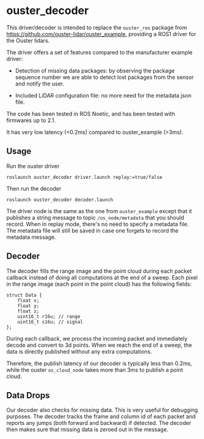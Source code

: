 # ouster_decoder

This driver/decoder is intended to replace the `ouster_ros` package from
https://github.com/ouster-lidar/ouster_example, providing a ROS1 driver for the
Ouster lidars.

The driver offers a set of
features compared to the manufacturer example driver:

 - Detection of missing data packages: by observing the package sequence number
   we are able to detect lost packages from the sensor and notify the user.

 - Included LiDAR configuration file: no more need for the metadata json file.

The code has been tested in ROS Noetic, and has been tested with firmwares up to 2.1.

It has very low latency (<0.2ms) compared to ouster_example (>3ms).

## Usage

Run the ouster driver 
```
roslaunch ouster_decoder driver.launch replay:=true/false
```

Then run the decoder
```
roslaunch ouster_decoder decoder.launch
```

The driver node is the same as the one from `ouster_example` except that it publishes a string message to topic `/os_node/metadata` that you should record. When in replay mode, there's no need to specify a metadata file. The metadata file will still be saved in case one forgets to record the metadata message.

## Decoder

The decoder fills the range image and the point cloud during each packet callback instead of doing all computations at the end of a sweep.
Each pixel in the range image (each point in the point cloud) has the following fields:
```
struct Data {
    float x;
    float y;
    float z;
    uint16_t r16u; // range
    uint16_t s16u; // signal
};
```

During each callback, we process the incoming packet and immediately decode and convert to 3d points. When we reach the end of a sweep, the data is directly published without any extra computations.

Therefore, the publish latency of our decoder is typically less than 0.2ms, while the ouster `os_cloud_node` takes more than 3ms to publish a point cloud.

## Data Drops

Our decoder also checks for missing data. This is very useful for debugging purposes. The decoder tracks the frame and column id of each packet and reports any jumps (both forward and backward) if detected.
The decoder then makes sure that missing data is zeroed out in the message. 
